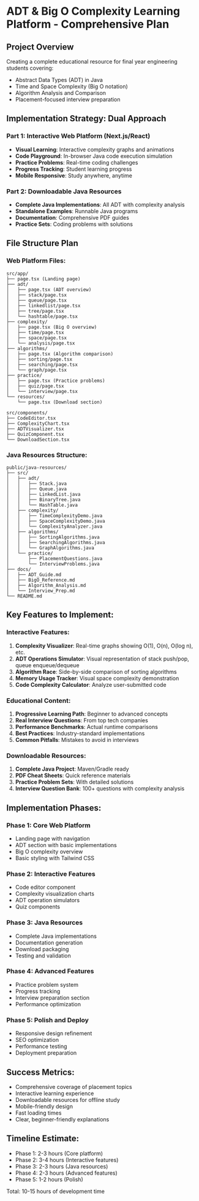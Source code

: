 # ADT & Big O Complexity Learning Platform - Comprehensive Plan

## Project Overview
Creating a complete educational resource for final year engineering students covering:
- Abstract Data Types (ADT) in Java
- Time and Space Complexity (Big O notation)
- Algorithm Analysis and Comparison
- Placement-focused interview preparation

## Implementation Strategy: Dual Approach

### Part 1: Interactive Web Platform (Next.js/React)
- **Visual Learning**: Interactive complexity graphs and animations
- **Code Playground**: In-browser Java code execution simulation
- **Practice Problems**: Real-time coding challenges
- **Progress Tracking**: Student learning progress
- **Mobile Responsive**: Study anywhere, anytime

### Part 2: Downloadable Java Resources
- **Complete Java Implementations**: All ADT with complexity analysis
- **Standalone Examples**: Runnable Java programs
- **Documentation**: Comprehensive PDF guides
- **Practice Sets**: Coding problems with solutions

## File Structure Plan

### Web Platform Files:
```
src/app/
├── page.tsx (Landing page)
├── adt/
│   ├── page.tsx (ADT overview)
│   ├── stack/page.tsx
│   ├── queue/page.tsx
│   ├── linkedlist/page.tsx
│   ├── tree/page.tsx
│   └── hashtable/page.tsx
├── complexity/
│   ├── page.tsx (Big O overview)
│   ├── time/page.tsx
│   ├── space/page.tsx
│   └── analysis/page.tsx
├── algorithms/
│   ├── page.tsx (Algorithm comparison)
│   ├── sorting/page.tsx
│   ├── searching/page.tsx
│   └── graph/page.tsx
├── practice/
│   ├── page.tsx (Practice problems)
│   ├── quiz/page.tsx
│   └── interview/page.tsx
└── resources/
    └── page.tsx (Download section)

src/components/
├── CodeEditor.tsx
├── ComplexityChart.tsx
├── ADTVisualizer.tsx
├── QuizComponent.tsx
└── DownloadSection.tsx
```

### Java Resources Structure:
```
public/java-resources/
├── src/
│   ├── adt/
│   │   ├── Stack.java
│   │   ├── Queue.java
│   │   ├── LinkedList.java
│   │   ├── BinaryTree.java
│   │   └── HashTable.java
│   ├── complexity/
│   │   ├── TimeComplexityDemo.java
│   │   ├── SpaceComplexityDemo.java
│   │   └── ComplexityAnalyzer.java
│   ├── algorithms/
│   │   ├── SortingAlgorithms.java
│   │   ├── SearchingAlgorithms.java
│   │   └── GraphAlgorithms.java
│   └── practice/
│       ├── PlacementQuestions.java
│       └── InterviewProblems.java
├── docs/
│   ├── ADT_Guide.md
│   ├── BigO_Reference.md
│   ├── Algorithm_Analysis.md
│   └── Interview_Prep.md
└── README.md
```

## Key Features to Implement:

### Interactive Features:
1. **Complexity Visualizer**: Real-time graphs showing O(1), O(n), O(log n), etc.
2. **ADT Operations Simulator**: Visual representation of stack push/pop, queue enqueue/dequeue
3. **Algorithm Race**: Side-by-side comparison of sorting algorithms
4. **Memory Usage Tracker**: Visual space complexity demonstration
5. **Code Complexity Calculator**: Analyze user-submitted code

### Educational Content:
1. **Progressive Learning Path**: Beginner to advanced concepts
2. **Real Interview Questions**: From top tech companies
3. **Performance Benchmarks**: Actual runtime comparisons
4. **Best Practices**: Industry-standard implementations
5. **Common Pitfalls**: Mistakes to avoid in interviews

### Downloadable Resources:
1. **Complete Java Project**: Maven/Gradle ready
2. **PDF Cheat Sheets**: Quick reference materials
3. **Practice Problem Sets**: With detailed solutions
4. **Interview Question Bank**: 100+ questions with complexity analysis

## Implementation Phases:

### Phase 1: Core Web Platform
- Landing page with navigation
- ADT section with basic implementations
- Big O complexity overview
- Basic styling with Tailwind CSS

### Phase 2: Interactive Features
- Code editor component
- Complexity visualization charts
- ADT operation simulators
- Quiz components

### Phase 3: Java Resources
- Complete Java implementations
- Documentation generation
- Download packaging
- Testing and validation

### Phase 4: Advanced Features
- Practice problem system
- Progress tracking
- Interview preparation section
- Performance optimization

### Phase 5: Polish and Deploy
- Responsive design refinement
- SEO optimization
- Performance testing
- Deployment preparation

## Success Metrics:
- Comprehensive coverage of placement topics
- Interactive learning experience
- Downloadable resources for offline study
- Mobile-friendly design
- Fast loading times
- Clear, beginner-friendly explanations

## Timeline Estimate:
- Phase 1: 2-3 hours (Core platform)
- Phase 2: 3-4 hours (Interactive features)
- Phase 3: 2-3 hours (Java resources)
- Phase 4: 2-3 hours (Advanced features)
- Phase 5: 1-2 hours (Polish)

Total: 10-15 hours of development time

